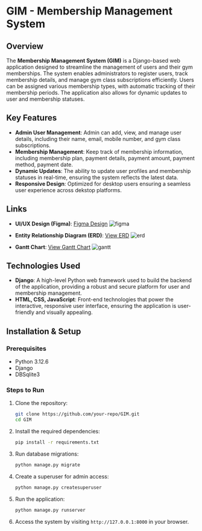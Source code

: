 # GIM - Membership Management System

## Overview

The **Membership Management System (GIM)** is a Django-based web application designed to streamline the management of users and their gym memberships. The system enables administrators to register users, track membership details, and manage gym class subscriptions efficiently. Users can be assigned various membership types, with automatic tracking of their membership periods. The application also allows for dynamic updates to user and membership statuses.

## Key Features
- **Admin User Management**: Admin can add, view, and manage user details, including their name, email, mobile number, and gym class subscriptions.
- **Membership Management**: Keep track of membership information, including membership plan, payment details, payment amount, payment method, payment date.
- **Dynamic Updates**: The ability to update user profiles and membership statuses in real-time, ensuring the system reflects the latest data.
- **Responsive Design**: Optimized for desktop users ensuring a seamless user experience across dekstop platforms.

## Links

- **UI/UX Design (Figma)**: [Figma Design](https://www.figma.com/design/vasctcpZrMjBhusc0ZcXgd/GMMYS-UI%2FUX?node-id=0-1&t=7iQ5nbq7QesXEvrQ-1)
![figma](https://github.com/user-attachments/assets/ec634f86-b6bd-43a1-ae2e-2dc295ede21d)

- **Entity Relationship Diagram (ERD)**: [View ERD](https://drive.google.com/file/d/1dy-xeEKZtHsnG8stu4BsWxdPTAubW09s/view?usp=sharing)
![erd](https://github.com/user-attachments/assets/eb0a2320-2209-4759-989e-8ff38fdeb187)

- **Gantt Chart**: [View Gantt Chart](https://drive.google.com/file/d/1dy-xeEKZtHsnG8stu4BsWxdPTAubW09s/view?usp=sharing)
![gantt](https://github.com/user-attachments/assets/916b7417-beed-4a95-885c-3205fff4b88f)

## Technologies Used

- **Django**: A high-level Python web framework used to build the backend of the application, providing a robust and secure platform for user and membership management.
- **HTML, CSS, JavaScript**: Front-end technologies that power the interactive, responsive user interface, ensuring the application is user-friendly and visually appealing.

## Installation & Setup

### Prerequisites

- Python 3.12.6
- Django
- DBSqlite3

### Steps to Run

1. Clone the repository:
    ```bash
    git clone https://github.com/your-repo/GIM.git
    cd GIM
    ```

2. Install the required dependencies:
    ```bash
    pip install -r requirements.txt
    ```

3. Run database migrations:
    ```bash
    python manage.py migrate
    ```

4. Create a superuser for admin access:
    ```bash
    python manage.py createsuperuser
    ```

5. Run the application:
    ```bash
    python manage.py runserver
    ```

6. Access the system by visiting `http://127.0.0.1:8000` in your browser.
